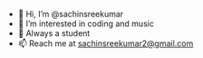 - 👋 Hi, I’m @sachinsreekumar
- 👀 I’m interested in coding and music
- 🌱 Always a student
- 📫 Reach me at sachinsreekumar2@gmail.com

<!---
sachinsreekumar/sachinsreekumar is a ✨ special ✨ repository because its `README.md` (this file) appears on your GitHub profile.
You can click the Preview link to take a look at your changes.
--->

